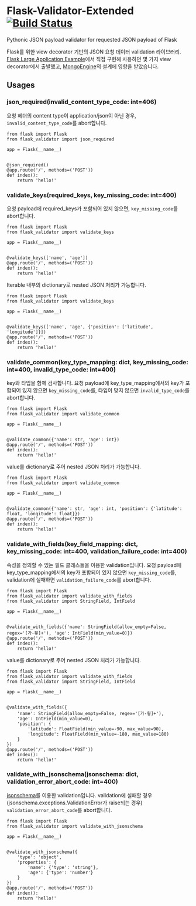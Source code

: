 # Flask-Validator-Extended [![Build Status](https://travis-ci.org/JoMingyu/Flask-Validator.svg?branch=master)](https://travis-ci.org/JoMingyu/Flask-Validator)
Pythonic JSON payload validator for requested JSON payload of Flask

Flask를 위한 view decorator 기반의 JSON 요청 데이터 validation 라이브러리. [Flask Large Application Example](https://github.com/JoMingyu/Flask-Large-Application-Example)에서 직접 구현해 사용하던 몇 가지 view decorator에서 출발했고, [MongoEngine](https://github.com/MongoEngine/mongoengine)의 설계에 영향을 받았습니다.

## Usages
### json_required(invalid_content_type_code: int=406)
요청 헤더의 content type이 application/json이 아닌 경우, `invalid_content_type_code`를 abort합니다.

```
from flask import Flask
from flask_validator import json_required

app = Flask(__name__)


@json_required()
@app.route('/', methods=('POST'))
def index():
    return 'hello!'
```

### validate_keys(required_keys, key_missing_code: int=400)
요청 payload에 required_keys가 포함되어 있지 않으면, `key_missing_code`를 abort합니다.

```
from flask import Flask
from flask_validator import validate_keys

app = Flask(__name__)


@validate_keys(['name', 'age'])
@app.route('/', methods=('POST'))
def index():
    return 'hello!'
```

Iterable 내부의 dictionary로 nested JSON 처리가 가능합니다.

```
from flask import Flask
from flask_validator import validate_keys

app = Flask(__name__)


@validate_keys(['name', 'age', {'position': ['latitude', 'longitude']}])
@app.route('/', methods=('POST'))
def index():
    return 'hello!'
```

### validate_common(key_type_mapping: dict, key_missing_code: int=400, invalid_type_code: int=400)
key와 타입을 함께 검사합니다. 요청 payload에 key_type_mapping에서의 key가 포함되어 있지 않으면 `key_missing_code`를, 타입이 맞지 않으면 `invalid_type_code`를 abort합니다.

```
from flask import Flask
from flask_validator import validate_common

app = Flask(__name__)


@validate_common({'name': str, 'age': int})
@app.route('/', methods=('POST'))
def index():
    return 'hello!'
```

value를 dictionary로 주어 nested JSON 처리가 가능합니다.

```
from flask import Flask
from flask_validator import validate_common

app = Flask(__name__)


@validate_common({'name': str, 'age': int, 'position': {'latitude': float, 'longitude': float}})
@app.route('/', methods=('POST'))
def index():
    return 'hello!'
```

### validate_with_fields(key_field_mapping: dict, key_missing_code: int=400, validation_failure_code: int=400)
속성을 정의할 수 있는 필드 클래스들을 이용한 validation입니다. 요청 payload에 key_type_mapping에서의 key가 포함되어 있지 않으면 `key_missing_code`를, validation에 실패하면 `validation_failure_code`를 abort합니다.

```
from flask import Flask
from flask_validator import validate_with_fields
from flask_validator import StringField, IntField

app = Flask(__name__)


@validate_with_fields({'name': StringField(allow_empty=False, regex='[가-힇]+'), 'age': IntField(min_value=0)})
@app.route('/', methods=('POST'))
def index():
    return 'hello!'
```

value를 dictionary로 주어 nested JSON 처리가 가능합니다.

```
from flask import Flask
from flask_validator import validate_with_fields
from flask_validator import StringField, IntField

app = Flask(__name__)


@validate_with_fields({
    'name': StringField(allow_empty=False, regex='[가-힇]+'),
    'age': IntField(min_value=0),
    'position': {
        'latitude': FloatField(min_value=-90, max_value=90),
        'longitude': FloatField(min_value=-180, max_value=180)
    }
})
@app.route('/', methods=('POST'))
def index():
    return 'hello!'
```

### validate_with_jsonschema(jsonschema: dict, validation_error_abort_code: int=400)
[jsonschema](https://github.com/Julian/jsonschema)를 이용한 validation입니다. validation에 실패할 경우(jsonschema.exceptions.ValidationError가 raise되는 경우) `validation_error_abort_code`를 abort합니다.

```
from flask import Flask
from flask_validator import validate_with_jsonschema

app = Flask(__name__)


@validate_with_jsonschema({
    'type': 'object',
    'properties': {
        'name': {'type': 'string'},
        'age': {'type': 'number'}
    }
})
@app.route('/', methods=('POST'))
def index():
    return 'hello!'
```
